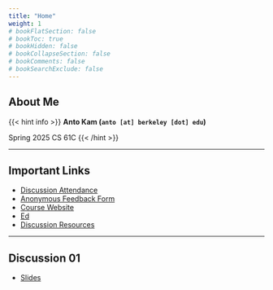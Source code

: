```yaml
---
title: "Home"
weight: 1
# bookFlatSection: false
# bookToc: true
# bookHidden: false
# bookCollapseSection: false
# bookComments: false
# bookSearchExclude: false
---
```


## About Me

{{< hint info >}}
**Anto Kam (`anto [at] berkeley [dot] edu`)**

Spring 2025 CS 61C
{{< /hint >}}

---

## Important Links

- [Discussion Attendance](https://links.rouxl.es/disc)
- [Anonymous Feedback Form](https://links.rouxl.es/feedback)
- [Course Website](https://cs61c.org/sp25)
- [Ed](https://edstem.org/us/courses/73598/discussion/)
- [Discussion Resources](https://drive.google.com/drive/folders/1nCgim5dtE6mesc8qmI0WWtwSRai319-_?usp=drive_link)

---

## Discussion 01

- [Slides](https://docs.google.com/presentation/d/1w0aQ3SoLSbkNR9ikG943mFhH1aX70MbQyEzI6C0rr5w/edit?usp=sharing)